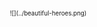 <div align=center>
  <img width=0 height=500>
  <sup><sub>
    ![](../beautiful-heroes.png)
  <sub></sup>

